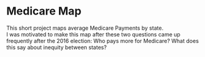 # Medicare Map

This short project maps average Medicare Payments by state.<br/>
I was motivated to make this map after these two questions came up frequently after the 2016 election: Who pays more for Medicare? What does this say about inequity between states? 
